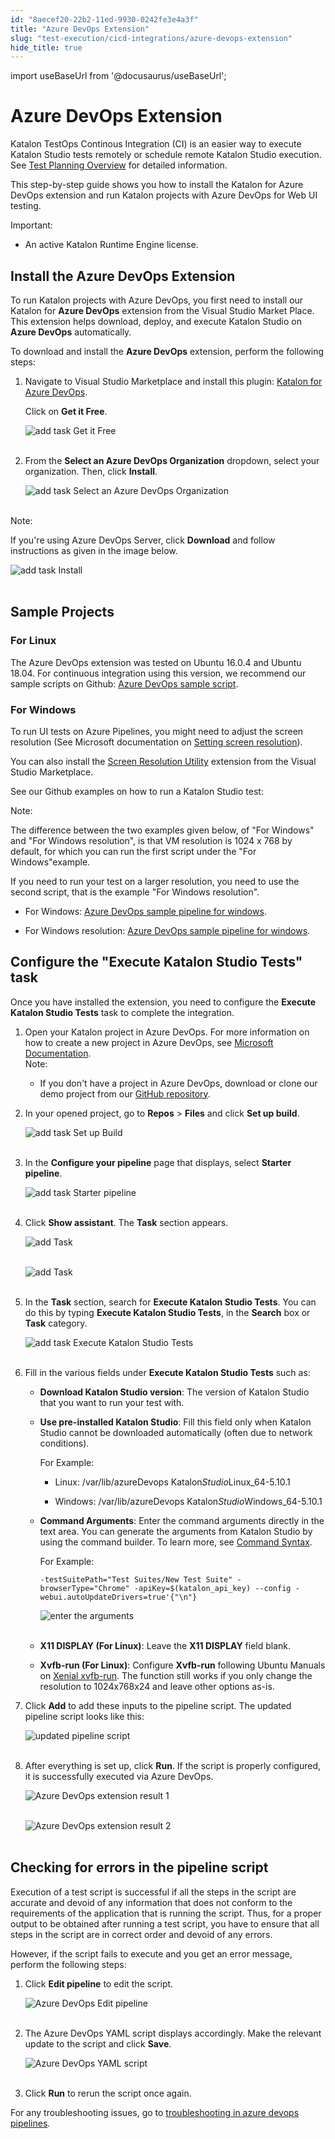 ```yaml
---
id: "8aecef20-22b2-11ed-9930-0242fe3e4a3f"
title: "Azure DevOps Extension"
slug: "test-execution/cicd-integrations/azure-devops-extension"
hide_title: true
---
```

import useBaseUrl from '@docusaurus/useBaseUrl';


# <a id="id" class="anchor_top_offset"/><a id="ariaid-title1" class="anchor_top_offset"/>Azure DevOps Extension

<p xmlns="http://www.w3.org/1999/xhtml" className="p">Katalon TestOps Continous Integration (CI) is an easier way to   execute Katalon Studio tests remotely or schedule remote Katalon   Studio execution. See <a className="xref" href="/docs/test-execution/schedule-test-execution/schedule-test-runs-in-testops">Test     Planning Overview</a> for detailed information.</p> 
<p xmlns="http://www.w3.org/1999/xhtml" className="p">This step-by-step guide shows you how to install the Katalon for   Azure DevOps extension and run Katalon projects with Azure DevOps   for Web UI testing.</p> 
<div xmlns="http://www.w3.org/1999/xhtml" className="note important note_important"><span className="note__title">Important:</span> 
  <ul className="ul"><li className="li">An active Katalon Runtime Engine license.</li></ul>
</div>

## <a id="id_1" class="anchor_top_offset"/>Install the Azure DevOps Extension

<p xmlns="http://www.w3.org/1999/xhtml" className="p">To run Katalon projects with Azure DevOps, you first need to   install our Katalon for <strong className="ph b">Azure DevOps</strong> extension   from the Visual Studio Market Place. This extension helps download,   deploy, and execute Katalon Studio on <strong className="ph b">Azure DevOps</strong>   automatically.</p> 
<p xmlns="http://www.w3.org/1999/xhtml" className="p">To download and install the <strong className="ph b">Azure DevOps</strong>   extension, perform the following steps:</p> 
<ol xmlns="http://www.w3.org/1999/xhtml" className="ol"><li className="li">     <p className="p">Navigate to Visual Studio Marketplace and install this plugin: <a className="xref j-external-link" href="https://marketplace.visualstudio.com/items?itemName=katalon-llc.katalon&ssr=false#overview" target="_blank">Katalon for Azure DevOps</a>.</p>     <p className="p">Click on <strong className="ph b">Get it Free</strong>.</p>     <p className="p">       <img className="image" src={useBaseUrl("https://github.com/katalon-studio/docs-images/raw/master/katalon-studio/docs/azure-devops-extension/K.S.E-8.2.5-azure_devops_extension_download_AzureDevOps.PNG")} width={500} alt="add task Get it Free" /><br /><br />     </p>   </li><li className="li">     <p className="p">From the <strong className="ph b">Select an Azure DevOps Organization</strong>       dropdown, select your organization. Then, click       <strong className="ph b">Install</strong>.</p>     <p className="p">       <img className="image" src={useBaseUrl("https://github.com/katalon-studio/docs-images/raw/master/katalon-studio/docs/azure-devops-extension/K.S.E-8.2.5-azure_devops_extension_select_organization.png")} alt="add task Select an Azure DevOps Organization" /><br /><br />     </p>   </li></ol> 
<div xmlns="http://www.w3.org/1999/xhtml" className="note note note_note"><span className="note__title">Note:</span> 
  <p className="p">If you're using Azure DevOps Server, click
    <strong className="ph b">Download</strong> and follow instructions as given in the
    image below.</p>
  <p className="p">
    <img className="image" src={useBaseUrl("https://github.com/katalon-studio/docs-images/raw/master/katalon-studio/docs/azure-devops-extension/K.S.E-8.2.5-azure_devops_extension_install_AzureDevOps.PNG")} alt="add task Install" /><br /><br />
  </p>
</div>
    

## <a id="id_2" class="anchor_top_offset"/>Sample Projects

    
          
      

### <a id="id_3" class="anchor_top_offset"/>For Linux

      
        
<p xmlns="http://www.w3.org/1999/xhtml" className="p">The Azure DevOps extension was tested on Ubuntu 16.0.4 and   Ubuntu 18.04. For continuous integration using this version, we   recommend our sample scripts on Github: <a className="xref j-external-link" href="https://github.com/katalon-studio-samples/azure-devops-extension-samples/blob/master/azure-pipelines.yml" target="_blank">Azure     DevOps sample script</a>.</p> 
      
    

### <a id="id_4" class="anchor_top_offset"/>For Windows

<p xmlns="http://www.w3.org/1999/xhtml" className="p">To run UI tests on Azure Pipelines, you might need to adjust the   screen resolution (See Microsoft documentation on <a className="xref j-external-link" href="https://docs.microsoft.com/en-us/azure/devops/pipelines/test/ui-testing-considerations?view=azure-devops&tabs=mstest#setting-screen-resolution" target="_blank">Setting     screen resolution</a>).</p> 
<p xmlns="http://www.w3.org/1999/xhtml" className="p">You can also install the <a className="xref j-external-link" href="https://marketplace.visualstudio.com/items?itemName=ms-autotest.screen-resolution-utility-task" target="_blank">Screen     Resolution Utility</a> extension from the Visual Studio   Marketplace.</p> 
<p xmlns="http://www.w3.org/1999/xhtml" className="p">See our Github examples on how to run a Katalon Studio test:</p> 
<div xmlns="http://www.w3.org/1999/xhtml" className="note note note_note"><span className="note__title">Note:</span> 
  <p className="p">The difference between the two examples given below, of "For
    Windows" and "For Windows resolution", is that VM resolution is
    1024 x 768 by default, for which you can run the first script under
    the "For Windows"example.</p>
  <p className="p">If you need to run your test on a larger resolution, you need to
    use the second script, that is the example "For Windows
    resolution".</p>
</div>
<ul xmlns="http://www.w3.org/1999/xhtml" className="ul"><li className="li">     <p className="p">For Windows: <a className="xref j-external-link" href="https://github.com/duyluonganh/kat-download-file/raw/master/azure-pipelines.yml" target="_blank">Azure         DevOps sample pipeline for windows</a>.</p>   </li><li className="li">     <p className="p">For Windows resolution: <a className="xref j-external-link" href="https://github.com/katalon-studio-samples/azure-devops-extension-samples/raw/master/azure-pipelines-windows-srs.yml" target="_blank">Azure         DevOps sample pipeline for windows</a>.</p>   </li></ul> 

## <a id="id_5" class="anchor_top_offset"/>Configure the "Execute Katalon Studio Tests" task

<p xmlns="http://www.w3.org/1999/xhtml" className="p">Once you have installed the extension, you need to configure the   <strong className="ph b">Execute Katalon Studio Tests</strong> task to complete the   integration.</p> 
<ol xmlns="http://www.w3.org/1999/xhtml" className="ol"><li className="li">Open your Katalon project in Azure DevOps. For more information     on how to create a new project in Azure DevOps, see <a className="xref j-external-link" href="https://docs.microsoft.com/en-us/azure/devops/organizations/projects/create-project?view=azure-devops&tabs=preview-page" target="_blank">Microsoft       Documentation</a>.<div className="note note note_note"><span className="note__title">Note:</span>        <ul className="ul"><li className="li"><p className="p">If you don't have a project in Azure DevOps, download or clone             our demo project from our <a className="xref j-external-link" href="https://github.com/katalon-studio-samples/azure-devops-extension-samples" target="_blank">GitHub               repository</a>.</p></li></ul>     </div></li><li className="li">     <p className="p">In your opened project, go to <strong className="ph b">Repos</strong> &gt;       <strong className="ph b">Files</strong> and click <strong className="ph b">Set up build</strong>.</p>     <p className="p">       <img className="image" src={useBaseUrl("https://github.com/katalon-studio/docs-images/raw/master/katalon-studio/docs/azure-devops-extension/K.S.E-8.2.5-azure_devops_extension_set_up_build.png")} alt="add task Set up Build" /><br /><br />     </p>   </li><li className="li">     <p className="p">In the <strong className="ph b">Configure your pipeline</strong> page that       displays, select <strong className="ph b">Starter pipeline</strong>.</p>     <p className="p">       <img className="image" src={useBaseUrl("https://github.com/katalon-studio/docs-images/raw/master/katalon-studio/docs/azure-devops-extension/K.S.E-8.2.5-azure_devops_extension_starter_pipeline.PNG")} alt="add task Starter pipeline" /><br /><br />     </p>   </li><li className="li">     <p className="p">Click <strong className="ph b">Show assistant</strong>. The <strong className="ph b">Task</strong>       section appears.</p>     <p className="p">       <img className="image" src={useBaseUrl("https://github.com/katalon-studio/docs-images/raw/master/katalon-studio/docs/azure-devops-extension/K.S.E-8.2.5-azure_devops_extension_show_tasks_assistant.PNG")} alt="add Task" /><br /><br />     </p>     <p className="p">       <img className="image" src={useBaseUrl("https://github.com/katalon-studio/docs-images/raw/master/katalon-studio/docs/azure-devops-extension/K.S.E-8.2.5-azure_devops_extension_task_search_box.png")} alt="add Task" /><br /><br />     </p>   </li><li className="li">     <p className="p">In the <strong className="ph b">Task</strong> section, search for <strong className="ph b">Execute         Katalon Studio Tests</strong>. You can do this by typing       <strong className="ph b">Execute Katalon Studio Tests</strong>, in the       <strong className="ph b">Search</strong> box or <strong className="ph b">Task</strong> category.</p>     <p className="p">       <img className="image" src={useBaseUrl("https://github.com/katalon-studio/docs-images/raw/master/katalon-studio/docs/azure-devops-extension/K.S.E-8.2.5-azure_devops_extension_execute_katalon_studio_tests.png")} alt="add task Execute Katalon Studio Tests" /><br /><br />     </p>   </li><li className="li">     <p className="p">Fill in the various fields under <strong className="ph b">Execute Katalon Studio         Tests</strong> such as:</p>     <ul className="ul"><li className="li">         <p className="p">           <strong className="ph b">Download Katalon Studio version</strong>: The version of           Katalon Studio that you want to run your test with.</p>       </li><li className="li">         <p className="p">           <strong className="ph b">Use pre-installed Katalon Studio</strong>: Fill this           field only when Katalon Studio cannot be downloaded automatically           (often due to network conditions).</p>         <p className="p">For Example:</p>         <ul className="ul"><li className="li">             <p className="p">Linux: /var/lib/azureDevops               Katalon<em className="ph i">Studio</em>Linux_64-5.10.1</p>           </li><li className="li">             <p className="p">Windows: /var/lib/azureDevops               Katalon<em className="ph i">Studio</em>Windows_64-5.10.1</p>           </li></ul>       </li><li className="li">         <p className="p">           <strong className="ph b">Command Arguments</strong>: Enter the command arguments           directly in the text area. You can generate the arguments from           Katalon Studio by using the command builder. To learn more, see <a className="xref" href="/docs/test-execution/katalon-runtime-engine/command-line-syntax-in-katalon-runtime-engine">Command             Syntax</a>.</p>         <p className="p">For Example:</p>         <pre className="pre codeblock"><code>-testSuitePath="Test Suites/New Test Suite" -browserType="Chrome" -apiKey=$(katalon_api_key) --config -webui.autoUpdateDrivers=true'{"\n"}</code></pre>         <p className="p">           <img className="image" src={useBaseUrl("https://github.com/katalon-studio/docs-images/raw/master/katalon-studio/docs/azure-devops-extension/K.S.E-8.2.5-azure_devops_extension_cmd_arguments.png")} alt="enter the arguments" /><br /><br />         </p>       </li><li className="li">         <p className="p">           <strong className="ph b">X11 DISPLAY (For Linux)</strong>: Leave the <strong className="ph b">X11             DISPLAY</strong> field blank.</p>       </li><li className="li">         <p className="p">           <strong className="ph b">Xvfb-run (For Linux)</strong>: Configure           <strong className="ph b">Xvfb-run</strong> following Ubuntu Manuals on <a className="xref j-external-link" href="http://manpages.ubuntu.com/manpages/xenial/man1/xvfb-run.1.html" target="_blank">Xenial             xvfb-run</a>. The function still works if you only change the           resolution to 1024x768x24 and leave other options as-is.</p>       </li></ul>   </li><li className="li">     <p className="p">Click <strong className="ph b">Add</strong> to add these inputs to the pipeline       script. The updated pipeline script looks like this:</p>     <p className="p">       <img className="image" src={useBaseUrl("https://github.com/katalon-studio/docs-images/raw/master/katalon-studio/docs/azure-devops-extension/K.S.E-8.2.5-azure_devops_extension_final_test_script.png")} alt="updated pipeline script" /><br /><br />     </p>   </li><li className="li">     <p className="p">After everything is set up, click <strong className="ph b">Run</strong>. If the       script is properly configured, it is successfully executed via       Azure DevOps.</p>     <p className="p">       <img className="image" src={useBaseUrl("https://github.com/katalon-studio/docs-images/raw/master/katalon-studio/docs/azure-devops-extension/K.S.E-8.2.5-azure_devops_extension_test_run_1.png")} alt="Azure DevOps extension result 1" /><br /><br />     </p>     <p className="p">       <img className="image" src={useBaseUrl("https://github.com/katalon-studio/docs-images/raw/master/katalon-studio/docs/azure-devops-extension/K.S.E-8.2.5-azure_devops_extension_test_run_2.png")} alt="Azure DevOps extension result 2" /><br /><br />     </p>   </li></ol> 
    

## <a id="id_6" class="anchor_top_offset"/>Checking for errors in the pipeline script

    
      
<p xmlns="http://www.w3.org/1999/xhtml" className="p">Execution of a test script is successful if all the steps in the   script are accurate and devoid of any information that does not   conform to the requirements of the application that is running the   script. Thus, for a proper output to be obtained after running a   test script, you have to ensure that all steps in the script are in   correct order and devoid of any errors.</p> 
      
<p xmlns="http://www.w3.org/1999/xhtml" className="p">However, if the script fails to execute and you get an error   message, perform the following steps:</p> 
      
<ol xmlns="http://www.w3.org/1999/xhtml" className="ol">   <li className="li">     <p className="p">Click <strong className="ph b">Edit pipeline</strong> to edit the script.</p>     <p className="p">       <img className="image" src={useBaseUrl("https://github.com/katalon-studio/docs-images/raw/master/katalon-studio/docs/azure-devops-extension/K.S.E-8.2.5-azure_devops_extension_edit_function.png")} alt="Azure DevOps Edit pipeline" /><br /><br />     </p>   </li>   <li className="li">     <p className="p">The Azure DevOps YAML script displays accordingly. Make the       relevant update to the script and click <strong className="ph b">Save</strong>.</p>     <p className="p">       <img className="image" src={useBaseUrl("https://github.com/katalon-studio/docs-images/raw/master/katalon-studio/docs/azure-devops-extension/K.S.E-8.2.5-azure_devops_extension_pipeline_script_displayed.PNG")} alt="Azure DevOps YAML script" /><br /><br />     </p>   </li>   <li className="li">     <p className="p">Click <strong className="ph b">Run</strong> to rerun the script once again.</p>   </li> </ol> 
      
<p xmlns="http://www.w3.org/1999/xhtml" className="p">For any troubleshooting issues, go to <a className="xref j-external-link" href="https://docs.microsoft.com/en-us/azure/devops/pipelines/troubleshooting/troubleshooting?view=azure-devops" target="_blank">troubleshooting     in azure devops pipelines</a>.</p> 
    
  
